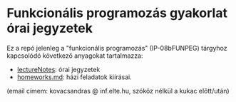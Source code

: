 # Funkcionális programozás gyakorlat órai jegyzetek

Ez a repó jelenleg a "funkcionális programozás" (IP-08bFUNPEG) tárgyhoz kapcsolódó
következő anyagokat tartalmazza:

- [lectureNotes](/lectureNotes): órai jegyzetek
- [homeworks.md](/homeworks.md): házi feladatok kiírásai.

(email címem: kovacsandras @ inf.elte.hu, szóköz nélkül a kukac előtt/után)

